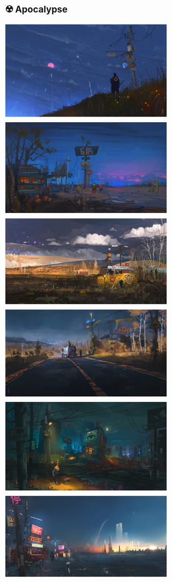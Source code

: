 # ☢️ Apocalypse 

![](ismail-inceoglu-dear-wishes.jpg)

![](ismail-inceoglu-delayed.jpg)

![](ismail-inceoglu-mercury-in-june.jpg)

![](ismail-inceoglu-mid-rox-charge.jpg)

![](ismail-inceoglu-the-answer-is-in-the-question.jpg)

![](ismail-inceoglu-the-darkest-hour.jpg)
